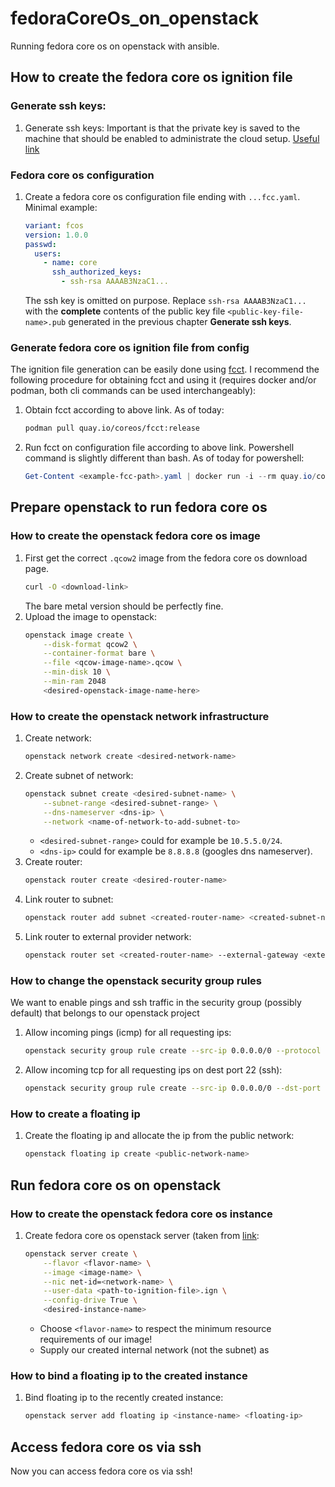 # fedoraCoreOs_on_openstack
Running fedora core os on openstack with ansible.

## How to create the fedora core os ignition file
### Generate ssh keys:
1. Generate ssh keys:
    Important is that the private key is saved to the machine that should be enabled to administrate the cloud setup.
    [Useful link](https://confluence.atlassian.com/bitbucketserver/creating-ssh-keys-776639788.html)
### Fedora core os configuration
1. Create a fedora core os configuration file ending with `...fcc.yaml`. Minimal example:
    ```yaml
    variant: fcos
    version: 1.0.0
    passwd:
      users:
        - name: core
          ssh_authorized_keys:
            - ssh-rsa AAAAB3NzaC1...
    ```
    The ssh key is omitted on purpose. Replace `ssh-rsa AAAAB3NzaC1...` with the **complete** contents of the public key file `<public-key-file-name>.pub` generated in the previous chapter **Generate ssh keys**.

### Generate fedora core os ignition file from config
The ignition file generation can be easily done using [fcct](https://docs.fedoraproject.org/en-US/fedora-coreos/using-fcct/). I recommend the following procedure for obtaining fcct and using it (requires docker and/or podman, both cli commands can be used interchangeably):
1. Obtain fcct according to above link. As of today:
    ```bash
    podman pull quay.io/coreos/fcct:release
    ```
1. Run fcct on configuration file according to above link. Powershell command is slightly different than bash. As of today for powershell:
    ```powershell
    Get-Content <example-fcc-path>.yaml | docker run -i --rm quay.io/coreos/fcct --pretty --strict > <transpiled-config-path>.ign
    ```

## Prepare openstack to run fedora core os
### How to create the openstack fedora core os image
1. First get the correct `.qcow2` image from the fedora core os download page.
    ```bash
    curl -O <download-link>
    ```
    The bare metal version should be perfectly fine.
2. Upload the image to openstack:
    ```bash
    openstack image create \
        --disk-format qcow2 \
        --container-format bare \
        --file <qcow-image-name>.qcow \
        --min-disk 10 \
        --min-ram 2048
        <desired-openstack-image-name-here>
    ```

### How to create the openstack network infrastructure
1. Create network:
    ```bash
    openstack network create <desired-network-name>
    ```
2. Create subnet of network:
    ```bash
    openstack subnet create <desired-subnet-name> \
        --subnet-range <desired-subnet-range> \
        --dns-nameserver <dns-ip> \
        --network <name-of-network-to-add-subnet-to>
    ```
    - `<desired-subnet-range>` could for example be `10.5.5.0/24`.
    - `<dns-ip>` could for example be `8.8.8.8` (googles dns nameserver).
3. Create router:
    ```bash
    openstack router create <desired-router-name>
    ```
4. Link router to subnet:
    ```bash
    openstack router add subnet <created-router-name> <created-subnet-name>
    ```
5. Link router to external provider network:
    ```bash
    openstack router set <created-router-name> --external-gateway <external-network-name>
    ```

### How to change the openstack security group rules
We want to enable pings and ssh traffic in the security group (possibly default) that belongs to our openstack project
1. Allow incoming pings (icmp) for all requesting ips:
    ```bash
    openstack security group rule create --src-ip 0.0.0.0/0 --protocol icmp --ingress <security-group-name>
    ```
2. Allow incoming tcp for all requesting ips on dest port 22 (ssh):
    ```bash
    openstack security group rule create --src-ip 0.0.0.0/0 --dst-port 22 --protocol tcp --ingress <security-group-name>
    ```

### How to create a floating ip
1. Create the floating ip and allocate the ip from the public network:
    ```bash
    openstack floating ip create <public-network-name>
    ```

## Run fedora core os on openstack
### How to create the openstack fedora core os instance
1. Create fedora core os openstack server (taken from [link](https://remote-lab.net/fedora-coreos-openstack):
    ```bash
    openstack server create \
        --flavor <flavor-name> \
        --image <image-name> \
        --nic net-id=<network-name> \
        --user-data <path-to-ignition-file>.ign \
        --config-drive True \
        <desired-instance-name>
    ```
    - Choose `<flavor-name>` to respect the minimum resource requirements of our image!
    - Supply our created internal network (not the subnet) as <network-name>

### How to bind a floating ip to the created instance
1. Bind floating ip to the recently created instance:
    ```bash
    openstack server add floating ip <instance-name> <floating-ip>
    ```

## Access fedora core os via ssh
Now you can access fedora core os via ssh!
